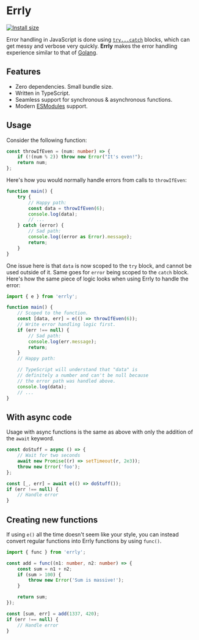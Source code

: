 # Errly

[![Install size](https://packagephobia.com/badge?p=errly@latest)](https://packagephobia.com/result?p=errly@latest)

Error handling in JavaScript is done using [`try...catch`](https://developer.mozilla.org/en-US/docs/Web/JavaScript/Reference/Statements/try...catch) blocks, which can get messy and verbose very quickly. **Errly** makes the error handling experience similar to that of [Golang](https://go.dev/).

## Features

- Zero dependencies. Small bundle size.
- Written in TypeScript.
- Seamless support for synchronous & asynchronous functions.
- Modern [ESModules](https://hacks.mozilla.org/2018/03/es-modules-a-cartoon-deep-dive/) support.

## Usage

Consider the following function:

```TypeScript
const throwIfEven = (num: number) => {
    if (!(num % 2)) throw new Error("It's even!");
    return num;
};
```

Here's how you would normally handle errors from calls to `throwIfEven`:

```TypeScript
function main() {
    try {
        // Happy path:
        const data = throwIfEven(6);
        console.log(data);
        // ...
    } catch (error) {
        // Sad path:
        console.log((error as Error).message);
        return;
    }
}
```

One issue here is that `data` is now scoped to the `try` block, and cannot be used outside of it. Same goes for `error` being scoped to the `catch` block. Here's how the same piece of logic looks when using Errly to handle the error:

```TypeScript
import { e } from 'errly';

function main() {
    // Scoped to the function.
    const [data, err] = e(() => throwIfEven(6));
    // Write error handling logic first.
    if (err !== null) {
        // Sad path:
        console.log(err.message);
        return;
    }
    // Happy path:

    // TypeScript will understand that "data" is
    // definitely a number and can't be null because
    // the error path was handled above.
    console.log(data);
    // ...
}
```

## With async code

Usage with async functions is the same as above with only the addition of the `await` keyword.

```TypeScript
const doStuff = async () => {
    // Wait for two seconds
    await new Promise((r) => setTimeout(r, 2e3));
    throw new Error('foo');
};

const [_, err] = await e(() => doStuff());
if (err !== null) {
    // Handle error
}
```

## Creating new functions

If using `e()` all the time doesn't seem like your style, you can instead convert regular functions into Errly functions by using `func()`.

```TypeScript
import { func } from 'errly';

const add = func((n1: number, n2: number) => {
    const sum = n1 + n2;
    if (sum > 100) {
        throw new Error('Sum is massive!');
    }

    return sum;
});

const [sum, err] = add(1337, 420);
if (err !== null) {
    // Handle error
}
```
